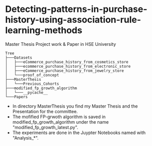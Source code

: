 # Detecting-patterns-in-purchase-history-using-association-rule-learning-methods
Master Thesis Project work &amp; Paper in HSE University

```
Tree
├───Datasets
│   ├───eCommerce_purchase_history_from_cosmetics_store
│   ├───ecommerce_purchase_history_from_electronic_store
│   ├───eCommerce_purchase_history_from_jewelry_store
│   └───proof_of_concept
├───MasterThesis
│   └───Previous_Cohorts
├───modified_fp_growth_algorithm
│   └───__pycache__
└───Papers
```
- In directory MasterThesis you find my Master Thesis and the Presentation for the committee.
- The mofified FP-grwoth algorithm is saved in modified_fp_growth_algorithm under the name "modified_fp_growth_latest.py".
- The experiments are done in the Juypter Notebooks named with "Analysis_*".
